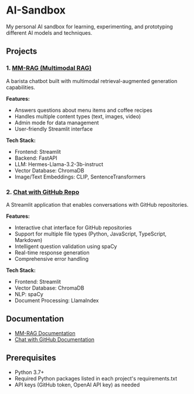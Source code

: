 # AI-Sandbox
My personal AI sandbox for learning, experimenting, and prototyping different AI models and techniques.

## Projects

### 1. [MM-RAG (Multimodal RAG)](./source_codes/MM-RAG/)
A barista chatbot built with multimodal retrieval-augmented generation capabilities.

**Features:**
- Answers questions about menu items and coffee recipes
- Handles multiple content types (text, images, video)
- Admin mode for data management
- User-friendly Streamlit interface

**Tech Stack:**
- Frontend: Streamlit
- Backend: FastAPI
- LLM: Hermes-Llama-3.2-3b-instruct
- Vector Database: ChromaDB
- Image/Text Embeddings: CLIP, SentenceTransformers

### 2. [Chat with GitHub Repo](./source_codes/chat_with_gitrepo/)
A Streamlit application that enables conversations with GitHub repositories.

**Features:**
- Interactive chat interface for GitHub repositories
- Support for multiple file types (Python, JavaScript, TypeScript, Markdown)
- Intelligent question validation using spaCy
- Real-time response generation
- Comprehensive error handling

**Tech Stack:**
- Frontend: Streamlit
- Vector Database: ChromaDB
- NLP: spaCy
- Document Processing: LlamaIndex

## Documentation
- [MM-RAG Documentation](./source_codes/MM-RAG/README.md)
- [Chat with GitHub Documentation](./source_codes/chat_with_gitrepo/readme.md)

## Prerequisites
- Python 3.7+
- Required Python packages listed in each project's requirements.txt
- API keys (GitHub token, OpenAI API key) as needed
